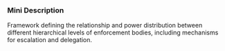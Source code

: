 ### Mini Description

Framework defining the relationship and power distribution between different hierarchical levels of enforcement bodies, including mechanisms for escalation and delegation.
